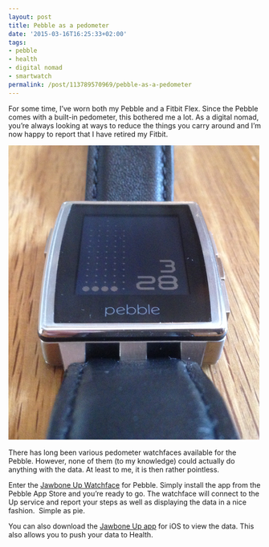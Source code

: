 ```yaml
---
layout: post
title: Pebble as a pedometer
date: '2015-03-16T16:25:33+02:00'
tags:
- pebble
- health
- digital nomad
- smartwatch
permalink: /post/113789570969/pebble-as-a-pedometer
---
```

For some time, I’ve worn both my Pebble and a Fitbit Flex. Since the Pebble comes with a built-in pedometer, this bothered me a lot. As a digital nomad, you’re always looking at ways to reduce the things you carry around and I’m now happy to report that I have retired my Fitbit.

![](/tumblr_files/tumblr_inline_nlb8qzinZ91skxjxc.png)

There has long been various pedometer watchfaces available for the Pebble. However, none of them (to my knowledge) could actually do anything with the data. At least to me, it is then rather pointless.  

Enter the [Jawbone Up Watchface](https://apps.getpebble.com/applications/5429c7b7dfdebeb8dd000021) for Pebble. Simply install the app from the Pebble App Store and you’re ready to go. The watchface will connect to the Up service and report your steps as well as displaying the data in a nice fashion.  Simple as pie.  

You can also download the [Jawbone Up app](https://itunes.apple.com/us/app/up-by-jawbone-free-fitness/id916240764?mt=8) for iOS to view the data. This also allows you to push your data to Health.